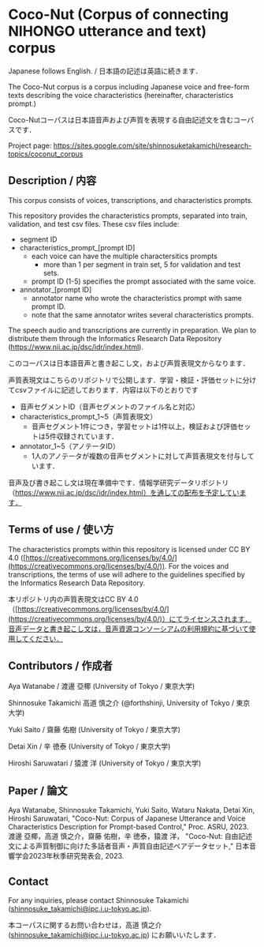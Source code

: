 # Coco-Nut (Corpus of connecting NIHONGO utterance and text) corpus

Japanese follows English. / 日本語の記述は英語に続きます．

The Coco-Nut corpus is a corpus including Japanese voice and free-form texts describing the voice characteristics (hereinafter, characteristics prompt.)

Coco-Nutコーパスは日本語音声および声質を表現する自由記述文を含むコーパスです．

Project page: https://sites.google.com/site/shinnosuketakamichi/research-topics/coconut_corpus

## Description / 内容

This corpus consists of voices, transcriptions, and characteristics prompts.

This repository provides the characteristics prompts, separated into train, validation, and test csv files. These csv files include:

* segment ID
* characteristics_prompt_[prompt ID]
  * each voice can have the multiple charactersitics prompts
    * more than 1 per segment in train set, 5 for validation and test sets.
  * prompt ID (1-5) specifies the prompt associated with the same voice.
* annotator_[prompt ID]
  * annotator name who wrote the characteristics prompt with same prompt ID.
  * note that the same annotator writes several characteristics prompts.

The speech audio and transcriptions are currently in preparation. We plan to distribute them through the Informatics Research Data Repository (https://www.nii.ac.jp/dsc/idr/index.html).

このコーパスは日本語音声と書き起こし文，および声質表現文からなります．

声質表現文はこちらのリポジトリで公開します．学習・検証・評価セットに分けてcsvファイルに記述しております．内容は以下のとおりです

- 音声セグメントID（音声セグメントのファイル名と対応）
- characteristics_prompt_1~5（声質表現文）
  - 音声セグメント1件につき，学習セットは1件以上，検証および評価セットは5件収録されています．
- annotator_1~5（アノテータID）
  - 1人のアノテータが複数の音声セグメントに対して声質表現文を付与しています．

音声及び書き起こし文は現在準備中です．情報学研究データリポジトリ（https://www.nii.ac.jp/dsc/idr/index.html）を通しての配布を予定しています．

## Terms of use / 使い方

The characteristics prompts within this repository is licensed under CC BY 4.0 ([https://creativecommons.org/licenses/by/4.0/](https://creativecommons.org/licenses/by/4.0/)). For the voices and transcriptions, the terms of use will adhere to the guidelines specified by the Informatics Research Data Repository.

本リポジトリ内の声質表現文はCC BY 4.0（[https://creativecommons.org/licenses/by/4.0/](https://creativecommons.org/licenses/by/4.0/)）にてライセンスされます．音声データと書き起こし文は，音声資源コンソーシアムの利用規約に基づいて使用してください．

## Contributors / 作成者

Aya Watanabe / 渡邊 亞椰 (University of Tokyo / 東京大学)

Shinnosuke Takamichi 高道 慎之介 (@forthshinji, University of Tokyo / 東京大学)

Yuki Saito / 齋藤 佑樹 (University of Tokyo / 東京大学)

Detai Xin / 辛 徳泰 (University of Tokyo / 東京大学)

Hiroshi Saruwatari / 猿渡 洋 (University of Tokyo / 東京大学)

## Paper / 論文

Aya Watanabe, Shinnosuke Takamichi, Yuki Saito, Wataru Nakata, Detai Xin, Hiroshi Saruwatari,
"Coco-Nut: Corpus of Japanese Utterance and Voice Characteristics Description for Prompt-based Control,"
Proc. ASRU, 2023.
渡邊 亞椰，高道 慎之介，齋藤 佑樹，辛 徳泰，猿渡 洋，
"Coco-Nut: 自由記述文による声質制御に向けた多話者音声・声質自由記述ペアデータセット,"
日本音響学会2023年秋季研究発表会, 2023.

## Contact

For any inquiries, please contact Shinnosuke Takamichi (shinnosuke_takamichi@ipc.i.u-tokyo.ac.jp).

本コーパスに関するお問い合わせは，高道 慎之介 (shinnosuke_takamichi@ipc.i.u-tokyo.ac.jp) にお願いいたします．
